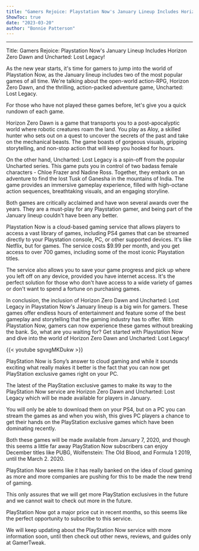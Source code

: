 ```yaml
---
title: "Gamers Rejoice: Playstation Now's January Lineup Includes Horizon Zero Dawn and Uncharted: Lost Legacy!"
ShowToc: true 
date: "2023-03-20"
author: "Bonnie Patterson"
---
```

*****
Title: Gamers Rejoice: Playstation Now's January Lineup Includes Horizon Zero Dawn and Uncharted: Lost Legacy!

As the new year starts, it's time for gamers to jump into the world of Playstation Now, as the January lineup includes two of the most popular games of all time. We're talking about the open-world action-RPG, Horizon Zero Dawn, and the thrilling, action-packed adventure game, Uncharted: Lost Legacy.

For those who have not played these games before, let's give you a quick rundown of each game.

Horizon Zero Dawn is a game that transports you to a post-apocalyptic world where robotic creatures roam the land. You play as Aloy, a skilled hunter who sets out on a quest to uncover the secrets of the past and take on the mechanical beasts. The game boasts of gorgeous visuals, gripping storytelling, and non-stop action that will keep you hooked for hours.

On the other hand, Uncharted: Lost Legacy is a spin-off from the popular Uncharted series. This game puts you in control of two badass female characters - Chloe Frazer and Nadine Ross. Together, they embark on an adventure to find the lost Tusk of Ganesha in the mountains of India. The game provides an immersive gameplay experience, filled with high-octane action sequences, breathtaking visuals, and an engaging storyline.

Both games are critically acclaimed and have won several awards over the years. They are a must-play for any Playstation gamer, and being part of the January lineup couldn't have been any better.

Playstation Now is a cloud-based gaming service that allows players to access a vast library of games, including PS4 games that can be streamed directly to your Playstation console, PC, or other supported devices. It's like Netflix, but for games. The service costs $9.99 per month, and you get access to over 700 games, including some of the most iconic Playstation titles.

The service also allows you to save your game progress and pick up where you left off on any device, provided you have internet access. It's the perfect solution for those who don't have access to a wide variety of games or don't want to spend a fortune on purchasing games.

In conclusion, the inclusion of Horizon Zero Dawn and Uncharted: Lost Legacy in Playstation Now's January lineup is a big win for gamers. These games offer endless hours of entertainment and feature some of the best gameplay and storytelling that the gaming industry has to offer. With Playstation Now, gamers can now experience these games without breaking the bank. So, what are you waiting for? Get started with Playstation Now and dive into the world of Horizon Zero Dawn and Uncharted: Lost Legacy!

{{< youtube sgvxgMKDukw >}} 



PlayStation Now is Sony’s answer to cloud gaming and while it sounds exciting what really makes it better is the fact that you can now get PlayStation exclusive games right on your PC.
 
The latest of the PlayStation exclusive games to make its way to the PlayStation Now service are Horizon Zero Dawn and Uncharted: Lost Legacy which will be made available for players in January.
 
You will only be able to download them on your PS4, but on a PC you can stream the games as and when you wish, this gives PC players a chance to get their hands on the PlayStation exclusive games which have been dominating recently.
 
Both these games will be made available from January 7, 2020, and though this seems a little far away PlayStation Now subscribers can enjoy December titles like PUBG, Wolfenstein: The Old Blood, and Formula 1 2019, until the March 2. 2020.
 
PlayStation Now seems like it has really banked on the idea of cloud gaming as more and more companies are pushing for this to be made the new trend of gaming.
 
This only assures that we will get more PlayStation exclusives in the future and we cannot wait to check out more in the future.
 
PlayStation Now got a major price cut in recent months, so this seems like the perfect opportunity to subscribe to this service.
 
We will keep updating about the PlayStation Now service with more information soon, until then check out other news, reviews, and guides only at GamerTweak.




